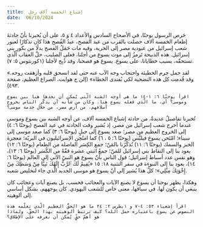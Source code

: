 ```yaml
---
title:  إشباع الخمسة آلاف رجل
date:  06/10/2024
---
```


حَرص الرسول يوحنّا، في الأصحاح السادس والأعداد ٤ وَ ٥، على أن يُخبرنا بأنّ حادثةَ إطعام الخمسة آلاف حصلت بالقرب من عيد الفصح، عيدُ الفُصح هذا كان تذكارًا لعبور شعب إسرائيل من عبودية مصر إلى الحرية، وفيه مات حَمَلُ الفصح بدلًا من بكورِ بني إسرائيل. هذه الذبيحة تَرمزُ إلى موت يسوع من أجلنا، فعلى الصليب، حلَّ العقاب الّذي نستحقّه، بسبب خطايانا، على يسوع. يسوع هو فصحنا، وقد ذُبِح لأجلنا (١كورنثوس ٥: ٧).

«لقد حمل جرم الخطيئة واحتجاب وجه الآب عنه حتى لقد انسحق قلبه وأزهقت روحه. وقد قُدمت كل هذه التضحية لكي يُفتدى الخطاة» (إلن ج هوايت، الصراع العظيم، صفحة ٤٩٣).

`اقرأ يوحنّا ٦: ١-١٤ ما هي أوجه الشبه الّتي يُمكن أن نجدها هنا بين يسوع وموسى؟ أي، ما الّذي فعله يسوع هنا، وكان من شأنه أن يذكّر الناس بخروج أسلافهم، من أرض مصر، من خلال خدمة موسى؟`

تُخبرنا تفاصيلٌ عديدةٌ، من حادثة إشباع الخمسة آلاف، عن أوجه الشبه بين يسوع وموسى عندما أخرج شعب إسرائيل من مصر، إذ يُشير وقت الحادثة في عيد الفصح (يوحنّا ٦: ٤) إلى الخروج العظيم من مصر؛ صعد يسوع إلى جبلٍ (يوحنّا ٦: ٣) كما صعد موسى إلى سيناء؛ امْتَحن يسوع فيلبُّس (يوحنّا ٦: ٥ ، ٦) كما امتُحِن الإسرائيليون في البريّة؛ معجزة الخبز والسمك (يوحنّا ٦: ١١) تُذكّرُنا بالمَنّ؛ جمع الكِسَر الفاضلة من الطعام (يوحنّا ٦: ١٢) يعود بنا إلى التقاط بني إسرائيل للمَنّ؛ جمعُ اثنتي عشرة قفّةً من الكُسَر (يوحنّا ٦: ١٣)، وهو نفس عدد أسباط إسرائيل؛ قول الناس بأنّ يسوع هو النبيّ الآتي إلى العالم (يوحنّا ٦: ١٤)، يعود بنا إلى النبوءة في سفر التثنية ١٨: ١٥  «يُقِيمُ لَكَ ٱلرَّبُّ إِلَهُكَ نَبِيًّا مِنْ وَسَطِكَ مِنْ إِخْوَتِكَ مِثْلِي»؛ كلُّ هذا يُشير إلى أنّ يسوع هو موسى الجديد الّذي جاء لتخليص شعبه.

وهكذا، يظهر يوحنا أن يسوع لا يصنع الآيات والعجائب فحسب، بل يصنع آيات وعجائب كان ينبغي أن يكون لها، في سياقها، معنى خاص للشعب اليهودي. كان يوجههم، بشكل أساسي إلى ألوهيته.

`اقرأ إشعياء ٥٣: ٤-٧ و ١بطرس ٢: ٢٤ ما هو الحقُّ العظيم الّذي تعلّمه هذه النصوص عن يسوع باعتباره حمل الله؟ كيف ترتبط ألوهيته بهذا الحقّ، ولماذا هو أهمّ حقٍّ يُمكن أن نعرفه على الإطلاق؟`